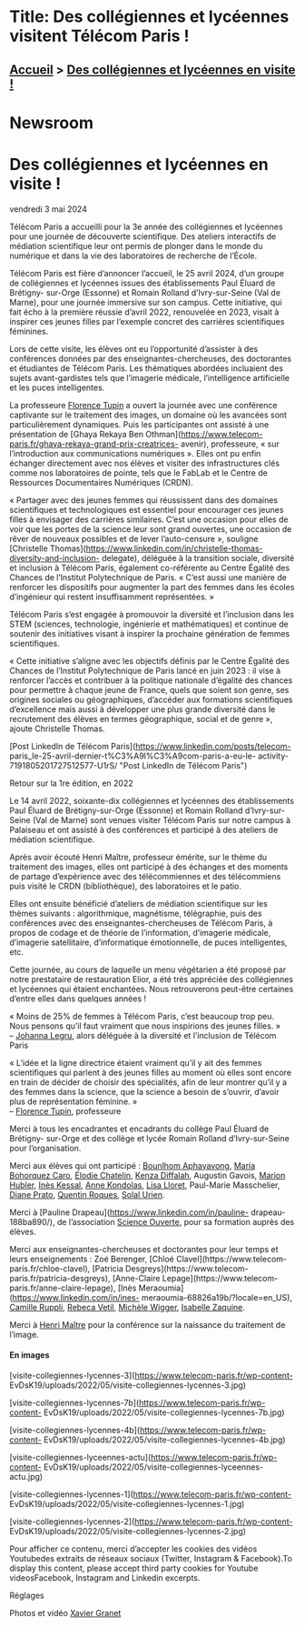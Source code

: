 # Title: Des collégiennes et lycéennes visitent Télécom Paris !

## [Accueil](https://www.telecom-paris.fr "https://www.telecom-paris.fr") > [Des collégiennes et lycéennes en visite !](https://www.telecom-paris.fr/visite-collegiennes-lyceennes)

[](https://www.telecom-paris.fr/fr/accueil)

# Newsroom

# Des collégiennes et lycéennes en visite !

vendredi 3 mai 2024

Télécom Paris a accueilli pour la 3e année des collégiennes et lycéennes pour
une journée de découverte scientifique. Des ateliers interactifs de médiation
scientifique leur ont permis de plonger dans le monde du numérique et dans la
vie des laboratoires de recherche de l’École.

Télécom Paris est fière d’annoncer l’accueil, le 25 avril 2024, d’un groupe de
collégiennes et lycéennes issues des établissements Paul Éluard de Brétigny-
sur-Orge (Essonne) et Romain Rolland d’Ivry-sur-Seine (Val de Marne), pour une
journée immersive sur son campus. Cette initiative, qui fait écho à la
première réussie d’avril 2022, renouvelée en 2023, visait à inspirer ces
jeunes filles par l’exemple concret des carrières scientifiques féminines.

Lors de cette visite, les élèves ont eu l’opportunité d’assister à des
conférences données par des enseignantes-chercheuses, des doctorantes et
étudiantes de Télécom Paris. Les thématiques abordées incluaient des sujets
avant-gardistes tels que l’imagerie médicale, l’intelligence artificielle et
les puces intelligentes.

La professeure [Florence Tupin](https://www.telecom-paris.fr/florence-tupin) a
ouvert la journée avec une conférence captivante sur le traitement des images,
un domaine où les avancées sont particulièrement dynamiques. Puis les
participantes ont assisté à une présentation de [Ghaya Rekaya Ben
Othman](https://www.telecom-paris.fr/ghaya-rekaya-grand-prix-creatrices-
avenir), professeure, « sur l’introduction aux communications numériques ».
Elles ont pu enfin échanger directement avec nos élèves et visiter des
infrastructures clés comme nos laboratoires de pointe, tels que le FabLab et
le Centre de Ressources Documentaires Numériques (CRDN).

« Partager avec des jeunes femmes qui réussissent dans des domaines
scientifiques et technologiques est essentiel pour encourager ces jeunes
filles à envisager des carrières similaires. C’est une occasion pour elles de
voir que les portes de la science leur sont grand ouvertes, une occasion de
rêver de nouveaux possibles et de lever l’auto-censure », souligne [Christelle
Thomas](https://www.linkedin.com/in/christelle-thomas-diversity-and-inclusion-
delegate), déléguée à la transition sociale, diversité et inclusion à Télécom
Paris, également co-référente au Centre Égalité des Chances de l’Institut
Polytechnique de Paris. « C’est aussi une manière de renforcer les dispositifs
pour augmenter la part des femmes dans les écoles d’ingénieur qui restent
insuffisamment représentées. »

Télécom Paris s’est engagée à promouvoir la diversité et l’inclusion dans les
STEM (sciences, technologie, ingénierie et mathématiques) et continue de
soutenir des initiatives visant à inspirer la prochaine génération de femmes
scientifiques.

« Cette initiative s’aligne avec les objectifs définis par le Centre Égalité
des Chances de l’Institut Polytechnique de Paris lancé en juin 2023 : il vise
à renforcer l’accès et contribuer à la politique nationale d’égalité des
chances pour permettre à chaque jeune de France, quels que soient son genre,
ses origines sociales ou géographiques, d’accéder aux formations scientifiques
d’excellence mais aussi à développer une plus grande diversité dans le
recrutement des élèves en termes géographique, social et de genre », ajoute
Christelle Thomas.

[Post LinkedIn de Télécom Paris](https://www.linkedin.com/posts/telecom-
paris_le-25-avril-dernier-t%C3%A9l%C3%A9com-paris-a-eu-le-
activity-7191805201727512577-U1rS/ "Post LinkedIn de Télécom Paris")

Retour sur la 1re édition, en 2022

Le 14 avril 2022, soixante-dix collégiennes et lycéennes des établissements
Paul Éluard de Brétigny-sur-Orge (Essonne) et Romain Rolland d’Ivry-sur-Seine
(Val de Marne) sont venues visiter Télécom Paris sur notre campus à Palaiseau
et ont assisté à des conférences et participé à des ateliers de médiation
scientifique.

Après avoir écouté Henri Maître, professeur émérite, sur le thème du
traitement des images, elles ont participé à des échanges et des moments de
partage d’expérience avec des télécommiennes et des télécommiens puis visité
le CRDN (bibliothèque), des laboratoires et le patio.

Elles ont ensuite bénéficié d’ateliers de médiation scientifique sur les
thèmes suivants : algorithmique, magnétisme, télégraphie, puis des conférences
avec des enseignantes-chercheuses de Télécom Paris, à propos de codage et de
théorie de l’information, d’imagerie médicale, d’imagerie satellitaire,
d’informatique émotionnelle, de puces intelligentes, etc.

Cette journée, au cours de laquelle un menu végétarien a été proposé par notre
prestataire de restauration Elior, a été très appréciée des collégiennes et
lycéennes qui étaient enchantées. Nous retrouverons peut-être certaines
d’entre elles dans quelques années !

« Moins de 25% de femmes à Télécom Paris, c’est beaucoup trop peu. Nous
pensons qu’il faut vraiment que nous inspirions des jeunes filles. »  
– [Johanna Legru](https://www.linkedin.com/in/johanna-legru-58805722/), alors
déléguée à la diversité et l’inclusion de Télécom Paris

« L’idée et la ligne directrice étaient vraiment qu’il y ait des femmes
scientifiques qui parlent à des jeunes filles au moment où elles sont encore
en train de décider de choisir des spécialités, afin de leur montrer qu’il y a
des femmes dans la science, que la science a besoin de s’ouvrir, d’avoir plus
de représentation féminine. »  
– [Florence Tupin](https://www.telecom-paris.fr/florence-tupin), professeure

Merci à tous les encadrantes et encadrants du collège Paul Éluard de Brétigny-
sur-Orge et des collège et lycée Romain Rolland d’Ivry-sur-Seine pour
l’organisation.

Merci aux élèves qui ont participé : [Bounlhom
Aphayavong](https://twitter.com/ABounlhom), [María Bohorquez
Caro](https://www.linkedin.com/in/maria-bohorquez-caro-203124224/), [Élodie
Chatelin](https://www.linkedin.com/in/echatelin-238643226/), [Kenza
Diffalah](https://www.linkedin.com/in/kenzadifallah/), Augustin Gavois,
[Marion Hubler](https://www.linkedin.com/in/marion-hubler-35b02a227/), [Inès
Kessal](https://www.linkedin.com/in/in%C3%A8s-kessal-231777224/), [Anne
Kondolas](https://www.linkedin.com/in/anne-marielle-kondolas-4518bb17b/),
[Lisa Lloret](https://www.linkedin.com/in/lisa-lloret-95a9371aa/), Paul-Marie
Masschelier, [Diane Prato](https://www.linkedin.com/in/diane-prato/), [Quentin
Roques](https://www.linkedin.com/in/quentin-roques-559aa01b6/), [Solal
Urien](https://www.linkedin.com/in/solal-urien-528b24217/).

Merci à [Pauline Drapeau](https://www.linkedin.com/in/pauline-
drapeau-188ba890/), de l’association [Science
Ouverte](https://scienceouverte.fr/), pour sa formation auprès des élèves.

Merci aux enseignantes-chercheuses et doctorantes pour leur temps et leurs
enseignements : Zoé Berenger, [Chloé Clavel](https://www.telecom-
paris.fr/chloe-clavel), [Patricia Desgreys](https://www.telecom-
paris.fr/patricia-desgreys), [Anne-Claire Lepage](https://www.telecom-
paris.fr/anne-claire-lepage), [Inès
Meraoumia](https://www.linkedin.com/in/ines-
meraoumia-68826a19b/?locale=en_US), [Camille
Ruppli](https://www.linkedin.com/in/camilleruppli/), [Rebeca
Vetil](https://www.linkedin.com/in/rebeca-vetil/), [Michèle
Wigger](https://www.linkedin.com/in/mich%C3%A8le-wigger-27000b203/), [Isabelle
Zaquine](https://www.linkedin.com/in/isabelle-zaquine-5856a021/).

Merci à [Henri Maître](https://www.telecom-paris.fr/henri-maitre) pour la
conférence sur la naissance du traitement de l’image.

#### En images

[visite-collegiennes-lycennes-3](https://www.telecom-paris.fr/wp-content-
EvDsK19/uploads/2022/05/visite-collegiennes-lycennes-3.jpg)

[visite-collegiennes-lycennes-7b](https://www.telecom-paris.fr/wp-content-
EvDsK19/uploads/2022/05/visite-collegiennes-lycennes-7b.jpg)

[visite-collegiennes-lycennes-4b](https://www.telecom-paris.fr/wp-content-
EvDsK19/uploads/2022/05/visite-collegiennes-lycennes-4b.jpg)

[visite-collegiennes-lyceennes-actu](https://www.telecom-paris.fr/wp-content-
EvDsK19/uploads/2022/05/visite-collegiennes-lyceennes-actu.jpg)

[visite-collegiennes-lycennes-1](https://www.telecom-paris.fr/wp-content-
EvDsK19/uploads/2022/05/visite-collegiennes-lycennes-1.jpg)

[visite-collegiennes-lycennes-2](https://www.telecom-paris.fr/wp-content-
EvDsK19/uploads/2022/05/visite-collegiennes-lycennes-2.jpg)

Pour afficher ce contenu, merci d’accepter les cookies des vidéos Youtubedes
extraits de réseaux sociaux (Twitter, Instagram & Facebook).To display this
content, please accept third party cookies for Youtube videosFacebook,
Instagram and Linkedin excerpts.

Réglages

Photos et vidéo [Xavier Granet](https://www.xaviergranet.com/)

